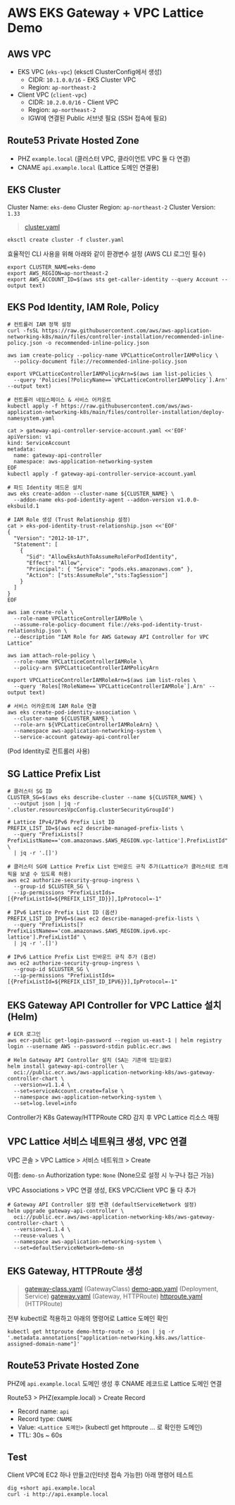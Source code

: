 # AWS EKS Gateway + VPC Lattice Demo

## AWS VPC

-   EKS VPC (`eks-vpc`) (eksctl ClusterConfig에서 생성)
    -   CIDR: `10.1.0.0/16` - EKS Cluster VPC
    -   Region: `ap-northeast-2`
-   Client VPC (`client-vpc`)
    -   CIDR: `10.2.0.0/16` - Client VPC
    -   Region: `ap-northeast-2`
    -   IGW에 연결된 Public 서브넷 필요 (SSH 접속에 필요)

## Route53 Private Hosted Zone

-   PHZ `example.local` (클러스터 VPC, 클라이언트 VPC 둘 다 연결)
-   CNAME `api.example.local` (Lattice 도메인 연결용)

## EKS Cluster

Cluster Name: `eks-demo`
Cluster Region: `ap-northeast-2`
Cluster Version: `1.33`

> [cluster.yaml](./cluster.yaml)

```shell
eksctl create cluster -f cluster.yaml
```

효율적인 CLI 사용을 위해 아래와 같이 환경변수 설정 (AWS CLI 로그인 필수)

```shell
export CLUSTER_NAME=eks-demo
export AWS_REGION=ap-northeast-2
export AWS_ACCOUNT_ID=$(aws sts get-caller-identity --query Account --output text)
```

## EKS Pod Identity, IAM Role, Policy

```shell
# 컨트롤러 IAM 정책 설정
curl -fsSL https://raw.githubusercontent.com/aws/aws-application-networking-k8s/main/files/controller-installation/recommended-inline-policy.json -o recommended-inline-policy.json

aws iam create-policy --policy-name VPCLatticeControllerIAMPolicy \
  --policy-document file://recommended-inline-policy.json

export VPCLatticeControllerIAMPolicyArn=$(aws iam list-policies \
  --query 'Policies[?PolicyName==`VPCLatticeControllerIAMPolicy`].Arn' --output text)

# 컨트롤러 네임스페이스 & 서비스 어카운트
kubectl apply -f https://raw.githubusercontent.com/aws/aws-application-networking-k8s/main/files/controller-installation/deploy-namesystem.yaml

cat > gateway-api-controller-service-account.yaml <<'EOF'
apiVersion: v1
kind: ServiceAccount
metadata:
  name: gateway-api-controller
  namespace: aws-application-networking-system
EOF
kubectl apply -f gateway-api-controller-service-account.yaml

# 파드 Identity 애드온 설치
aws eks create-addon --cluster-name ${CLUSTER_NAME} \
  --addon-name eks-pod-identity-agent --addon-version v1.0.0-eksbuild.1

# IAM Role 생성 (Trust Relationship 설정)
cat > eks-pod-identity-trust-relationship.json <<'EOF'
{
  "Version": "2012-10-17",
  "Statement": [
    {
      "Sid": "AllowEksAuthToAssumeRoleForPodIdentity",
      "Effect": "Allow",
      "Principal": { "Service": "pods.eks.amazonaws.com" },
      "Action": ["sts:AssumeRole","sts:TagSession"]
    }
  ]
}
EOF

aws iam create-role \
  --role-name VPCLatticeControllerIAMRole \
  --assume-role-policy-document file://eks-pod-identity-trust-relationship.json \
  --description "IAM Role for AWS Gateway API Controller for VPC Lattice"

aws iam attach-role-policy \
  --role-name VPCLatticeControllerIAMRole \
  --policy-arn $VPCLatticeControllerIAMPolicyArn

export VPCLatticeControllerIAMRoleArn=$(aws iam list-roles \
  --query 'Roles[?RoleName==`VPCLatticeControllerIAMRole`].Arn' --output text)

# 서비스 어카운트에 IAM Role 연결
aws eks create-pod-identity-association \
  --cluster-name ${CLUSTER_NAME} \
  --role-arn ${VPCLatticeControllerIAMRoleArn} \
  --namespace aws-application-networking-system \
  --service-account gateway-api-controller
```

(Pod Identity로 컨트롤러 사용)

## SG Lattice Prefix List

```shell
# 클러스터 SG ID
CLUSTER_SG=$(aws eks describe-cluster --name ${CLUSTER_NAME} \
  --output json | jq -r '.cluster.resourcesVpcConfig.clusterSecurityGroupId')

# Lattice IPv4/IPv6 Prefix List ID
PREFIX_LIST_ID=$(aws ec2 describe-managed-prefix-lists \
  --query "PrefixLists[?PrefixListName=='com.amazonaws.$AWS_REGION.vpc-lattice'].PrefixListId" \
  | jq -r '.[]')

# 클러스터 SG에 Lattice Prefix List 인바운드 규칙 추가(Lattice가 클러스터로 트래픽을 보낼 수 있도록 허용)
aws ec2 authorize-security-group-ingress \
  --group-id $CLUSTER_SG \
  --ip-permissions "PrefixListIds=[{PrefixListId=${PREFIX_LIST_ID}}],IpProtocol=-1"

# IPv6 Lattice Prefix List ID (옵션)
PREFIX_LIST_ID_IPV6=$(aws ec2 describe-managed-prefix-lists \
  --query "PrefixLists[?PrefixListName=='com.amazonaws.$AWS_REGION.ipv6.vpc-lattice'].PrefixListId" \
  | jq -r '.[]')

# IPv6 Lattice Prefix List 인바운드 규칙 추가 (옵션)
aws ec2 authorize-security-group-ingress \
  --group-id $CLUSTER_SG \
  --ip-permissions "PrefixListIds=[{PrefixListId=${PREFIX_LIST_ID_IPV6}}],IpProtocol=-1"
```

## EKS Gateway API Controller for VPC Lattice 설치(Helm)

```shell
# ECR 로그인
aws ecr-public get-login-password --region us-east-1 | helm registry login --username AWS --password-stdin public.ecr.aws

# Helm Gateway API Controller 설치 (SA는 기존에 있는걸로)
helm install gateway-api-controller \
  oci://public.ecr.aws/aws-application-networking-k8s/aws-gateway-controller-chart \
  --version=v1.1.4 \
  --set=serviceAccount.create=false \
  --namespace aws-application-networking-system \
  --set=log.level=info
```

Controller가 K8s Gateway/HTTPRoute CRD 감지 후 VPC Lattice 리소스 매핑

## VPC Lattice 서비스 네트워크 생성, VPC 연결

VPC 콘솔 > VPC Lattice > 서비스 네트워크 > Create

이름: `demo-sn`
Authorization type: `None` (None으로 설정 시 누구나 접근 가능)

VPC Associations > VPC 연결 생성, EKS VPC/Client VPC 둘 다 추가

```shell
# Gateway API Controller 설정 변경 (defaultServiceNetwork 설정)
helm upgrade gateway-api-controller \
  oci://public.ecr.aws/aws-application-networking-k8s/aws-gateway-controller-chart \
  --version=v1.1.4 \
  --reuse-values \
  --namespace aws-application-networking-system \
  --set=defaultServiceNetwork=demo-sn
```

## EKS Gateway, HTTPRoute 생성

> [gateway-class.yaml](./gateway-class.yaml) (GatewayClass)
> [demo-app.yaml](./demo-app.yaml) (Deployment, Service)
> [gateway.yaml](./gateway.yaml) (Gateway, HTTPRoute)
> [httproute.yaml](./httproute.yaml) (HTTPRoute)

전부 kubectl로 적용하고 아래의 명령어로 Lattice 도메인 확인

```shell
kubectl get httproute demo-http-route -o json | jq -r '.metadata.annotations["application-networking.k8s.aws/lattice-assigned-domain-name"]'
```

## Route53 Private Hosted Zone

PHZ에 `api.example.local` 도메인 생성 후 CNAME 레코드로 Lattice 도메인 연결

Route53 > PHZ(example.local) > Create Record

-   Record name: `api`
-   Record type: `CNAME`
-   Value: `<Lattice 도메인>` (kubectl get httproute ... 로 확인한 도메인)
-   TTL: 30s ~ 60s

## Test

Client VPC에 EC2 하나 만들고(인터넷 접속 가능한) 아래 명령어 테스트

```shell
dig +short api.example.local
curl -i http://api.example.local
```
